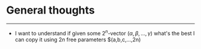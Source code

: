 # General thoughts
----
- I want to understand if given some $2^n$-vector $(\alpha, \beta, ..., \gamma)$ what's the best I can copy it using $2n$ free parameters $(a,b,c,...,2n)